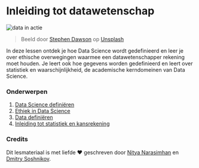 # Inleiding tot datawetenschap

![data in actie](images/data.jpg)
> Beeld door <a href="https://unsplash.com/@dawson2406?utm_source=unsplash&utm_medium=referral&utm_content=creditCopyText">Stephen Dawson</a> op <a href="https://unsplash.com/s/photos/data?utm_source=unsplash&utm_medium=referral&utm_content=creditCopyText">Unsplash</a>
  
In deze lessen ontdek je hoe Data Science wordt gedefinieerd en leer je over ethische overwegingen waarmee een datawetenschapper rekening moet houden. Je leert ook hoe gegevens worden gedefinieerd en leert over statistiek en waarschijnlijkheid, de academische kerndomeinen van Data Science.

### Onderwerpen

1. [Data Science definiëren](01-defining-data-science/README.md)
2. [Ethiek in Data Science](02-ethics/README.md)
3. [Data definiëren](03-defining-data/README.md)
4. [Inleiding tot statistiek en kansrekening](04-stats-and-probability/README.md)

### Credits

Dit lesmateriaal is met liefde ❤️ geschreven door [Nitya Narasimhan](https://twitter.com/nitya) en [Dmitry Soshnikov](https://twitter.com/shwars).
